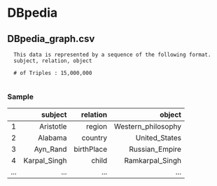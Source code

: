 # DBpedia

## DBpedia_graph.csv
```
  This data is represented by a sequence of the following format.
  subject, relation, object
  
  # of Triples : 15,000,000	
  
```
### Sample
||subject|relation|object|
|:-----------:|------------:|------------:|------------:|
|1|Aristotle	|region|Western_philosophy|
|2|Alabama	|country|United_States|
|3|Ayn_Rand |birthPlace|Russian_Empire|
|4|Karpal_Singh	|child|Ramkarpal_Singh|
|...|...|...|...|
